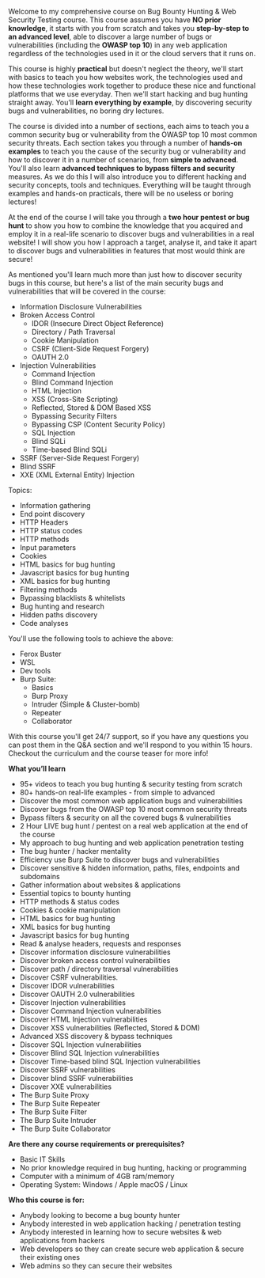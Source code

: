 Welcome to my comprehensive course on Bug Bounty Hunting & Web Security Testing course. This course assumes you have **NO prior knowledge**, it starts with you from scratch and takes you **step-by-step to an advanced level**, able to discover a large number of bugs or vulnerabilities (including the **OWASP top 10**) in any web application regardless of the technologies used in it or the cloud servers that it runs on.

This course is highly **practical** but doesn't neglect the theory, we'll start with basics to teach you how websites work, the technologies used and how these technologies work together to produce these nice and functional platforms that we use everyday. Then we'll start hacking and bug hunting straight away. You'll **learn everything by example**, by discovering security bugs and vulnerabilities, no boring dry lectures.



The course is divided into a number of sections, each aims to teach you a common security bug or vulnerability from the OWASP top 10 most common security threats. Each section takes you through a number of **hands-on examples** to teach you the cause of the security bug or vulnerability and how to discover it in a number of scenarios, from **simple to advanced**. You'll also learn **advanced techniques to bypass filters and security** measures. As we do this I will also introduce you to different hacking and security concepts, tools and techniques. Everything will be taught through examples and hands-on practicals, there will be no useless or boring lectures!



At the end of the course I will take you through a **two hour pentest or bug hunt** to show you how to combine the knowledge that you acquired and employ it in a real-life scenario to discover bugs and vulnerabilities in a real website! I will show you how I approach a target, analyse it, and take it apart to discover bugs and vulnerabilities in features that most would think are secure!



As mentioned you'll learn much more than just how to discover security bugs in this course, but here's a list of the main security bugs and vulnerabilities that will be covered in the course:
* Information Disclosure Vulnerabilities
* Broken Access Control
  * IDOR (Insecure Direct Object Reference)
  * Directory / Path Traversal
  * Cookie Manipulation
  * CSRF (Client-Side Request Forgery)
  * OAUTH 2.0
* Injection Vulnerabilities
  * Command Injection
  * Blind Command Injection
  * HTML Injection
  * XSS (Cross-Site Scripting)
  * Reflected, Stored & DOM Based XSS
  * Bypassing Security Filters
  * Bypassing CSP (Content Security Policy)
  * SQL Injection
  * Blind SQLi
  * Time-based Blind SQLi
* SSRF (Server-Side Request Forgery)
* Blind SSRF
* XXE (XML External Entity) Injection

Topics:
* Information gathering
* End point discovery
* HTTP Headers
* HTTP status codes
* HTTP methods
* Input parameters
* Cookies
* HTML basics for bug hunting
* Javascript basics for bug hunting
* XML basics for bug hunting
* Filtering methods
* Bypassing blacklists & whitelists
* Bug hunting and research
* Hidden paths discovery
* Code analyses



You'll use the following tools to achieve the above:
* Ferox Buster
* WSL
* Dev tools
* Burp Suite:
  * Basics
  * Burp Proxy
  * Intruder (Simple & Cluster-bomb)
  * Repeater
  * Collaborator

With this course you'll get 24/7 support, so if you have any questions you can post them in the Q&A section and we'll respond to you within 15 hours.
Checkout the curriculum and the course teaser for more info!

**What you’ll learn**
* 95+ videos to teach you bug hunting & security testing from scratch
* 80+ hands-on real-life examples - from simple to advanced
* Discover the most common web application bugs and vulnerabilities
* Discover bugs from the OWASP top 10 most common security threats
* Bypass filters & security on all the covered bugs & vulnerabilities
* 2 Hour LIVE bug hunt / pentest on a real web application at the end of the course
* My approach to bug hunting and web application penetration testing
* The bug hunter / hacker mentality
* Efficiency use Burp Suite to discover bugs and vulnerabilities
* Discover sensitive & hidden information, paths, files, endpoints and subdomains
* Gather information about websites & applications
* Essential topics to bounty hunting
* HTTP methods & status codes
* Cookies & cookie manipulation
* HTML basics for bug hunting
* XML basics for bug hunting
* Javascript basics for bug hunting
* Read & analyse headers, requests and responses
* Discover information disclosure vulnerabilities
* Discover broken access control vulnerabilities
* Discover path / directory traversal vulnerabilities
* Discover CSRF vulnerabilities.
* Discover IDOR vulnerabilities
* Discover OAUTH 2.0 vulnerabilities
* Discover Injection vulnerabilities
* Discover Command Injection vulnerabilities
* Discover HTML Injection vulnerabilities
* Discover XSS vulnerabilities (Reflected, Stored & DOM)
* Advanced XSS discovery & bypass techniques
* Discover SQL Injection vulnerabilities
* Discover Blind SQL Injection vulnerabilities
* Discover Time-based blind SQL Injection vulnerabilities
* Discover SSRF vulnerabilities
* Discover blind SSRF vulnerabilities
* Discover XXE vulnerabilities
* The Burp Suite Proxy
* The Burp Suite Repeater
* The Burp Suite Filter
* The Burp Suite Intruder
* The Burp Suite Collaborator


**Are there any course requirements or prerequisites?**
* Basic IT Skills
* No prior knowledge required in bug hunting, hacking or programming
* Computer with a minimum of 4GB ram/memory
* Operating System: Windows / Apple macOS / Linux

**Who this course is for:**
* Anybody looking to become a bug bounty hunter
* Anybody interested in web application hacking / penetration testing
* Anybody interested in learning how to secure websites & web applications from hackers
* Web developers so they can create secure web application & secure their existing ones
* Web admins so they can secure their websites